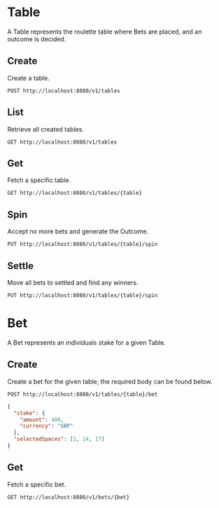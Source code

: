 # Table
A Table represents the roulette table where Bets are placed, and an outcome is decided.

## Create
Create a table.
```http request
POST http://localhost:8080/v1/tables
```

## List
Retrieve all created tables.
```http request
GET http://localhost:8080/v1/tables
```

## Get
Fetch a specific table.
```http request
GET http://localhost:8080/v1/tables/{table}
```

## Spin
Accept no more bets and generate the Outcome.
```http request
PUT http://localhost:8080/v1/tables/{table}/spin
```

## Settle
Move all bets to settled and find any winners.
```http request
PUT http://localhost:8080/v1/tables/{table}/spin
```

# Bet
A Bet represents an individuals stake for a given Table.

## Create
Create a bet for the given table; the required body can be found below.
```http request
POST http://localhost:8080/v1/tables/{table}/bet
```

```json
{
  "stake": {
    "amount": 400,
    "currency": "GBP"
  },
  "selectedSpaces": [1, 14, 17]
}
```

## Get
Fetch a specific bet.
```http request
GET http://localhost:8080/v1/bets/{bet}
```
